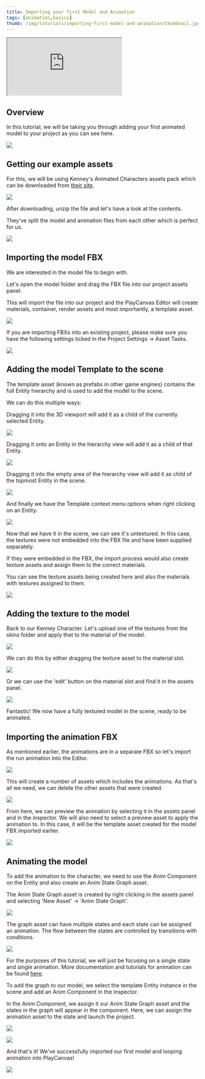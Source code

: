 ```yaml
---
title: Importing your first Model and Animation
tags: [animation,basics]
thumb: /img/tutorials/importing-first-model-and-animation/thumbnail.jpg
---
```


<div className="iframe-container">
    <iframe loading="lazy" src="https://www.youtube.com/embed/r0LYQw7laRA" title="YouTube video player" allow="accelerometer; autoplay; clipboard-write; encrypted-media; gyroscope; picture-in-picture" allowfullscreen></iframe>
</div>

## Overview

In this tutorial, we will be taking you through adding your first animated model to your project as you can see here.

![](/img/tutorials/importing-first-model-and-animation/preview.gif)

## Getting our example assets

For this, we will be using Kenney's Animated Characters assets pack which can be downloaded from [their site][kenney-site].

![](/img/tutorials/importing-first-model-and-animation/kenney-site.jpg)

After downloading, unzip the file and let's have a look at the contents.

They've split the model and animation files from each other which is perfect for us.

![](/img/tutorials/importing-first-model-and-animation/asset-pack-contents.png)

## Importing the model FBX

We are interested in the model file to begin with.

Let's open the model folder and drag the FBX file into our project assets panel.

This will import the file into our project and the PlayCanvas Editor will create materials, container, render assets and most importantly, a template asset.

![](/img/tutorials/importing-first-model-and-animation/importing-model-fbx.gif)

If you are importing FBXs into an existing project, please make sure you have the following settings ticked in the Project Settings -> Asset Tasks.

![](/img/tutorials/importing-first-model-and-animation/asset-tasks-settings.png)

## Adding the model Template to the scene

The template asset (known as prefabs in other game engines) contains the full Entity hierarchy and is used to add the model to the scene.

We can do this multiple ways:

Dragging it into the 3D viewport will add it as a child of the currently selected Entity.

![](/img/tutorials/importing-first-model-and-animation/template-add-scene-view.gif)

Dragging it onto an Entity in the hierarchy view will add it as a child of that Entity.

![](/img/tutorials/importing-first-model-and-animation/template-add-on-entity.gif)

Dragging it into the empty area of the hierarchy view will add it as child of the topmost Entity in the scene.

![](/img/tutorials/importing-first-model-and-animation/template-add-scene-hierarchy-area.gif)

And finally we have the Template context menu options when right clicking on an Entity.

![](/img/tutorials/importing-first-model-and-animation/template-add-context-menu.gif)

Now that we have it in the scene, we can see it's untextured. In this case, the textures were not embedded into the FBX file and have been supplied separately.

If they were embedded in the FBX, the import process would also create texture assets and assign them to the correct materials.

You can see the texture assets being created here and also the materials with textures assigned to them.

![](/img/tutorials/importing-first-model-and-animation/embedded-textures-fbx-example.png)

## Adding the texture to the model

Back to our Kenney Character. Let's upload one of the textures from the skins folder and apply that to the material of the model.

![](/img/tutorials/importing-first-model-and-animation/importing-texture.gif)

We can do this by either dragging the texture asset to the material slot.

![](/img/tutorials/importing-first-model-and-animation/texture-to-material.gif)

Or we can use the 'edit' button on the material slot and find it in the assets panel.

![](/img/tutorials/importing-first-model-and-animation/material-pick-texture.gif)

Fantastic! We now have a fully textured model in the scene, ready to be animated.

## Importing the animation FBX

As mentioned earlier, the animations are in a separate FBX so let's import the run animation into the Editor.

![](/img/tutorials/importing-first-model-and-animation/importing-animation-fbx.gif)

This will create a number of assets which includes the animations. As that's all we need, we can delete the other assets that were created.

![](/img/tutorials/importing-first-model-and-animation/delete-animation-files.png)

From here, we can preview the animation by selecting it in the assets panel and in the inspector. We will also need to select a preview asset to apply the animation to. In this case, it will be the template asset created for the model FBX imported earlier.

![](/img/tutorials/importing-first-model-and-animation/animation-preview.gif)

## Animating the model

To add the animation to the character, we need to use the Anim Component on the Entity and also create an Anim State Graph asset.

The Anim State Graph asset is created by right clicking in the assets panel and selecting 'New Asset' -> 'Anim State Graph'.

![](/img/tutorials/importing-first-model-and-animation/create-anim-state-graph.gif)

The graph asset can have multiple states and each state can be assigned an animation. The flow between the states are controlled by transitions with conditions.

![](/img/tutorials/importing-first-model-and-animation/anim-state-graph.png)

For the purposes of this tutorial, we will just be focusing on a single state and single animation. More documentation and tutorials for animation can be found [here][animation-documentation].

To add the graph to our model, we select the template Entity instance in the scene and add an Anim Component in the inspector.

In the Anim Component, we assign it our Anim State Graph asset and the states in the graph will appear in the component. Here, we can assign the animation asset to the state and launch the project.

![](/img/tutorials/importing-first-model-and-animation/add-anim-component.gif)

![](/img/tutorials/importing-first-model-and-animation/add-animation-to-anim.gif)

And that's it! We've successfully imported our first model and looping animation into PlayCanvas!

![](/img/tutorials/importing-first-model-and-animation/preview.gif)

[kenney-site]: https://www.kenney.nl/assets/animated-characters
[animation-documentation]: /user-manual/animation/
